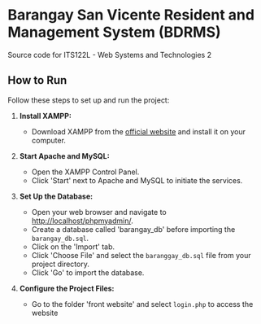# Barangay San Vicente Resident and Management System (BDRMS)

Source code for ITS122L - Web Systems and Technologies 2

## How to Run

Follow these steps to set up and run the project:

1. **Install XAMPP:**

   - Download XAMPP from the [official website](https://www.apachefriends.org/index.html) and install it on your computer.

2. **Start Apache and MySQL:**

   - Open the XAMPP Control Panel.
   - Click 'Start' next to Apache and MySQL to initiate the services.

3. **Set Up the Database:**
   
   - Open your web browser and navigate to [http://localhost/phpmyadmin/](http://localhost/phpmyadmin/).
   - Create a database called 'barangay_db' before importing the `barangay_db.sql`.
   - Click on the 'Import' tab.
   - Click 'Choose File' and select the `baranggay_db.sql` file from your project directory.
   - Click 'Go' to import the database.

4. **Configure the Project Files:**

   - Go to the folder 'front website' and select `login.php` to access the website
